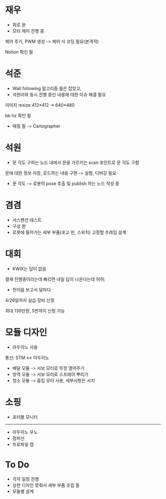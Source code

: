 # 재우
- 회로 완
- 모터 제어 진행 중

제어 주기, PWM 생성 -> 제어 식 코딩 필요(본격적)

Notion 확인 필

# 석준
- Wall following 알고리즘 틀은 잡았고,
- 석원이와 동시 진행 중인 내용에 대한 이슈 해결 필요
 
 이미지 resize 412\*412 -> 640\*480

 bb hz 확인 필

- 매핑 필 -> Cartographer

# 석원
- 문 각도 구하는 노드 내에서 문을 가르키는 scan 포인트로 문 각도 구함

문에 대한 정보 저장, 로드하는 내용 구현 -> 실험, 디버깅 필요

- 문 각도 -> 로봇의 pose 추출 및 publish 하는 노드 작성 중

# 겸겸
- 서스펜션 테스트
- 구상 완
- 로봇에 들어가는 세부 부품(포고 핀, 스위치) 고정할 프레임 설계

# 대회
- KWIX는 답이 없음

결재 진행중이라는데 빠르면 내일 답이 나온다는데 허허;

- 한이음
보고서 달마다

4/26일까지 실습 장비 신청

최대 130만원, 5번까지 신청 가능

# 모듈 디자인
- 아두이노 사용

통신: STM <-> 아두이노

- 배달 모듈 -> 서보 모터로 뚜껑 열어주기
- 방역 모듈 -> 서보 모터로 스프레이 뿌리기
- 청소 모듈 -> 흡입 모터 사용, 세부사항은 서치

# 소핑
- 포터블 모니터

---

- 아두이노 우노
- 점퍼선
- 프로파일 캡

# To Do
- 각자 일정 진행
- 상판 디자인 맞춰서 세부 부품 조립 필
- 모듈별 설계




